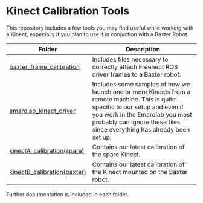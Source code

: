 # Kinect Calibration Tools

This repository includes a few tools you may find useful while working with a Kinect, especially if you plan to use it in conjuction with a Baxter Robot.

| Folder | Description |
| ------ | ----------- |
| [baxter\_frame\_calibration](https://github.com/EmaroLab/kinect_calibration/tree/master/baxter_frame_calibration) | Includes files necessary to correctly attach Freenect ROS driver frames to a Baxter robot. |
| [emarolab\_kinect\_driver](https://github.com/EmaroLab/kinect_calibration/tree/master/emarolab_kincect_driver) | Includes some samples of how we launch one or more Kinects from a remote machine. This is quite specific to our setup and even if you work in the Emarolab you most probably can ignore these files since everything has already been set up. |
| [kinectA_calibration(spare)](https://github.com/EmaroLab/kinect_calibration/tree/master/kinectA_calibration(spare)) | Contains our latest calibration of the spare Kinect. |
| [kinectB_calibration(baxter)](https://github.com/EmaroLab/kinect_calibration/tree/master/kinectB_calibration(baxter)) | Contains our latest calibration of the Kinect mounted on the Baxter robot. |

Further documentation is included in each folder.




